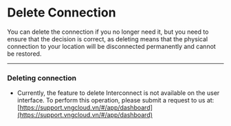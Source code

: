 # Delete Connection

You can delete the connection if you no longer need it, but you need to ensure that the decision is correct, as deleting means that the physical connection to your location will be disconnected permanently and cannot be restored.

***

### Deleting connection <a href="#xoaketnoi-xoaketnoi" id="xoaketnoi-xoaketnoi"></a>

* Currently, the feature to delete Interconnect is not available on the user interface. To perform this operation, please submit a request to us at: [https://support.vngcloud.vn/#/app/dashboard](https://support.vngcloud.vn/#/app/dashboard)
